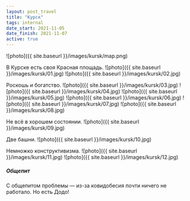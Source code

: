 ```yaml
---
layout: post_travel
title: "Курск"
tags: internal
date_start: 2021-11-05
date_finish: 2021-11-07
active: true
---
```

![photo]({{ site.baseurl }}/images/kursk/map.png)

В Курске есть своя Красная площадь.
![photo]({{ site.baseurl }}/images/kursk/01.jpg)
![photo]({{ site.baseurl }}/images/kursk/02.jpg)

Роскошь и богатство.
![photo]({{ site.baseurl }}/images/kursk/03.jpg)
![photo]({{ site.baseurl }}/images/kursk/04.jpg)
![photo]({{ site.baseurl }}/images/kursk/05.jpg)
![photo]({{ site.baseurl }}/images/kursk/06.jpg)
![photo]({{ site.baseurl }}/images/kursk/07.jpg)
![photo]({{ site.baseurl }}/images/kursk/08.jpg)

Не всё в хорошем состоянии.
![photo]({{ site.baseurl }}/images/kursk/09.jpg)

Две башни.
![photo]({{ site.baseurl }}/images/kursk/10.jpg)

Немножко конструктивизма.
![photo]({{ site.baseurl }}/images/kursk/11.jpg)
![photo]({{ site.baseurl }}/images/kursk/12.jpg)

##### Общепит

С общепитом проблемы — из-за ковидобесия почти ничего не работало.
Но есть Додо!
